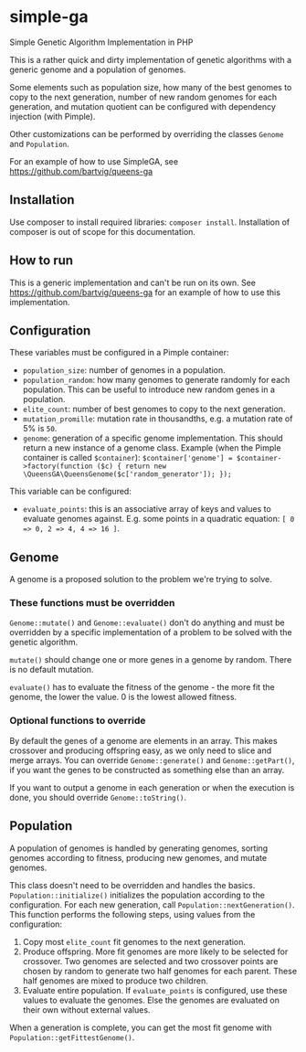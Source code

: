 # simple-ga
Simple Genetic Algorithm Implementation in PHP

This is a rather quick and dirty implementation of genetic algorithms with a generic genome and a population of genomes.

Some elements such as population size, how many of the best genomes to copy to the next generation, number of new random genomes for each generation, and mutation quotient can be configured with dependency injection (with Pimple).

Other customizations can be performed by overriding the classes `Genome` and `Population`.

For an example of how to use SimpleGA, see https://github.com/bartvig/queens-ga

## Installation
Use composer to install required libraries: `composer install`. Installation of composer is out of scope for this documentation.

## How to run
This is a generic implementation and can't be run on its own. See https://github.com/bartvig/queens-ga for an example of how to use this implementation.

## Configuration
These variables must be configured in a Pimple container:
- `population_size`: number of genomes in a population.
- `population_random`: how many genomes to generate randomly for each population. This can be useful to introduce new random genes in a population.
- `elite_count`: number of best genomes to copy to the next generation.
- `mutation_promille`: mutation rate in thousandths, e.g. a mutation rate of 5% is `50`.
- `genome`: generation of a specific genome implementation. This should return a new instance of a genome class. Example (when the Pimple container is called `$container`):
  `$container['genome'] = $container->factory(function ($c) {
  return new \QueensGA\QueensGenome($c['random_generator']); });`

This variable can be configured:
- `evaluate_points`: this is an associative array of keys and values to evaluate genomes against. E.g. some points in a quadratic equation: `[ 0 => 0, 2 => 4, 4 => 16 ]`.

## Genome
A genome is a proposed solution to the problem we're trying to solve.

### These functions must be overridden
`Genome::mutate()` and `Genome::evaluate()` don't do anything and must be overridden by a specific implementation of a problem to be solved with the genetic algorithm.

`mutate()` should change one or more genes in a genome by random. There is no default mutation.

`evaluate()` has to evaluate the fitness of the genome - the more fit the genome, the lower the value. 0 is the lowest allowed fitness.

### Optional functions to override
By default the genes of a genome are elements in an array. This makes crossover and producing offspring easy, as we only need to slice and merge arrays. You can override `Genome::generate()` and `Genome::getPart()`, if you want the genes to be constructed as something else than an array.

If you want to output a genome in each generation or when the execution is done, you should override `Genome::toString()`.

## Population
A population of genomes is handled by generating genomes, sorting genomes according to fitness, producing new genomes, and mutate genomes.

This class doesn't need to be overridden and handles the basics. `Population::initialize()` initializes the population according to the configuration. For each new generation, call `Population::nextGeneration()`. This function performs the following steps, using values from the configuration:
1. Copy most `elite_count` fit genomes to the next generation.
1. Produce offspring. More fit genomes are more likely to be selected for crossover. Two genomes are selected and two crossover points are chosen by random to generate two half genomes for each parent. These half genomes are mixed to produce two children.
1. Evaluate entire population. If `evaluate_points` is configured, use these values to evaluate the genomes. Else the genomes are evaluated on their own without external values.

When a generation is complete, you can get the most fit genome with `Population::getFittestGenome()`.
